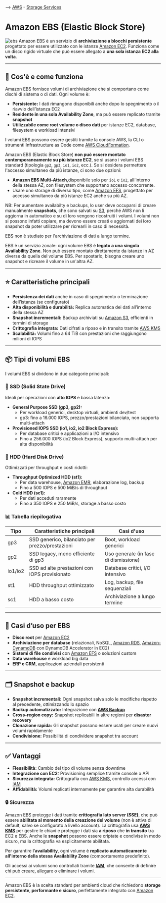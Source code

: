 --> [AWS](00-Intro/AWS.md)  -  [Storage Services](02-Storage-services/AWS-Storage-Services.md)

# Amazon EBS (Elastic Block Store)

![ebs](ebs.jpg)
Amazon EBS è un servizio di **archiviazione a blocchi persistente** progettato per essere utilizzato con le istanze [Amazon EC2](01-Compute-options/Amazon-EC2.md). 
Funziona come un disco rigido virtuale che può essere allegato a **una sola istanza EC2 alla volta**.



---

## 🔧 Cos'è e come funziona

Amazon EBS fornisce volumi di archiviazione che si comportano come dischi di sistema o di dati. Ogni volume è:

- **Persistente:** I dati rimangono disponibili anche dopo lo spegnimento o il riavvio dell’istanza EC2
- **Residente in una sola Availability Zone**, ma può essere replicato tramite **snapshot**
- **Utilizzabile come root volume o disco dati** per istanze EC2, database, filesystem e workload intensivi

I volumi EBS possono essere gestiti tramite la console AWS, la CLI o strumenti Infrastructure as Code come [AWS CloudFormation](01-Compute-options/AWS-Cloud-Formation.md).

Amazon EBS (Elastic Block Store) **non può essere montato contemporaneamente su più istanze EC2**, se si usano i volumi EBS standard (tipologia `gp2`, `gp3`, `io1`, `io2`, ecc.).
Se si desidera permettere l'accesso simultaneo da più istanze, ci sono due opzioni: 
- **Amazon EBS Multi-Attach**,disponibile solo per `io1` e `io2`, all'interno della stessa AZ, con filesystem che supportano accesso concorrente.
- Usare uno storage di diverso tipo, come [Amazon EFS](02-Storage-services/Amazon-EFS.md), progettato per accesso simultaneo da più istanze EC2 anche su più AZ.

NB: Per aumentare availabilty e backups, lo user deve occuparsi di creare manualmente **snapshots**, che sono salvati su [S3](02-Storage-services/Amazon-S3.md), perché AWS non li aggiorna in automatico e su di loro vengono ricostruiti i volumi.
I volumi non si possono infatti copiare, ma devono essere creati e aggiornati dei loro snapshot da poter utilizzare per ricrearli in caso di necessità.

EBS non è studiato per l'archiviazione di dati a lungo termine.

EBS è un servizio zonale: ogni volume EBS è **legato a una singola Availability Zone**. Non può essere montato direttamente da istanze in AZ diverse da quella del volume EBS. Per spostarlo, bisogna creare uno snapshot e ricreare il volume in un'altra AZ.

---

## ⭐ Caratteristiche principali

- **Persistenza dei dati** anche in caso di spegnimento o terminazione dell’istanza (se configurato)
- **Alta disponibilità e durabilità:** Replica automatica dei dati all’interno della stessa AZ
- **Snapshot incrementali:** Backup archiviati su [Amazon S3](02-Storage-services/Amazon-S3.md), efficienti in termini di storage
- **Crittografia integrata:** Dati cifrati a riposo e in transito tramite [AWS KMS](09-Sicurezza-Compliance-Governance/Sicurezza/AWS-KMS.md)
- **Scalabilità:** Volumi fino a 64 TiB con prestazioni che raggiungono milioni di IOPS

---

## 📦 Tipi di volumi EBS

I volumi EBS si dividono in due categorie principali:

### 🔹 SSD (Solid State Drive)

Ideali per operazioni con **alto IOPS** e bassa latenza:

- **General Purpose SSD (gp3, gp2):**
  - Per workload generici, desktop virtuali, ambienti dev/test
  - gp3: fino a 16.000 IOPS, prezzo/prestazioni bilanciato, non supporta multi-attach
- **Provisioned IOPS SSD (io1, io2, io2 Block Express):**
  - Per database critici e applicazioni a I/O intensivo
  - Fino a 256.000 IOPS (io2 Block Express), supporto multi-attach per alta disponibilità

### 🔸 HDD (Hard Disk Drive)

Ottimizzati per throughput e costi ridotti:

- **Throughput Optimized HDD (st1):**
  - Per data warehouse, [Amazon EMR](07-IA-ML-Analytics/Analytics/Amazon-EMR.md), elaborazione log, backup
  - Fino a 500 IOPS e 500 MiB/s di throughput
- **Cold HDD (sc1):**
  - Per dati acceduti raramente
  - Fino a 350 IOPS e 250 MiB/s, storage a basso costo

### 📊 Tabella riepilogativa

| Tipo    | Caratteristiche principali                                 | Casi d'uso                                   |
|---------|------------------------------------------------------------|----------------------------------------------|
| gp3     | SSD generico, bilanciato per prezzo/prestazioni            | Boot, workload generici                      |
| gp2     | SSD legacy, meno efficiente di gp3                         | Uso generale (in fase di dismissione)        |
| io1/io2 | SSD ad alte prestazioni con IOPS provisionato              | Database critici, I/O intensivo              |
| st1     | HDD throughput ottimizzato                                 | Log, backup, file sequenziali                |
| sc1     | HDD a basso costo                                          | Archiviazione a lungo termine               |

---

## 🚀 Casi d’uso per EBS

- **Disco root** per [Amazon EC2](01-Compute-options/Amazon-EC2.md)
- **Archiviazione per database** (relazionali, NoSQL, [Amazon RDS](04-Database-services/Amazon-RDS.md), [Amazon-DynamoDB](04-Database-services/Amazon-DynamoDB.md) con DynamoDB Accelerator in EC2)
- **Sistemi di file condivisi** con [Amazon EFS](02-Storage-services/Amazon-EFS.md) o soluzioni custom
- **Data warehouse** e workload big data
- **ERP e CRM**, applicazioni aziendali persistenti

---

## 🗂️ Snapshot e backup

- **Snapshot incrementali:** Ogni snapshot salva solo le modifiche rispetto al precedente, ottimizzando lo spazio
- **Backup automatizzato:** Integrazione con **[AWS Backup](02-Storage-services/AWS-Backup.md)**
- **Cross-region copy:** Snapshot replicabili in altre regioni per **disaster recovery**
- **Clonazione rapida:** Gli snapshot possono essere usati per creare nuovi volumi rapidamente
- **Condivisione:** Possibilità di condividere snapshot tra account

---

## ✅ Vantaggi

- **Flessibilità:** Cambio del tipo di volume senza downtime
- **Integrazione con EC2:** Provisioning semplice tramite console o API
- **Sicurezza integrata:** Crittografia con [AWS KMS](09-Sicurezza-Compliance-Governance/Sicurezza/AWS-KMS.md), controllo accessi con [IAM](09-Sicurezza-Compliance-Governance/Sicurezza/AWS-IAM.md)
- **Affidabilità:** Volumi replicati internamente per garantire alta durabilità

### 🔒 Sicurezza

Amazon EBS protegge i dati tramite **crittografia lato server (SSE)**, che può essere **abilitata al momento della creazione del volume** (non è attiva di default, salvo se configurato a livello account). La crittografia usa **[AWS KMS](09-Sicurezza-Compliance-Governance/Sicurezza/AWS-KMS.md)** per gestire le chiavi e protegge i dati sia **a riposo** che **in transito** tra EC2 e EBS. 
Anche le **snapshot** possono essere criptate e condivise in modo sicuro, ma la crittografia va esplicitamente abilitata.

Per garantire l’**availability**, ogni volume è **replicato automaticamente all'interno della stessa Availability Zone** (comportamento predefinito). 

Gli accessi ai volumi sono controllati tramite **[IAM](09-Sicurezza-Compliance-Governance/Sicurezza/AWS-IAM.md)**, che consente di definire chi può creare, allegare o eliminare i volumi. 

---

Amazon EBS è la scelta standard per ambienti cloud che richiedono **storage persistente, performante e sicuro**, perfettamente integrato con [Amazon EC2](01-Compute-options/Amazon-EC2.md).
